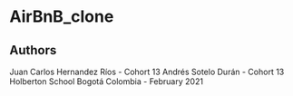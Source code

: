 # AirBnB_clone

## Authors
Juan Carlos Hernandez Ríos - Cohort 13
Andrés Sotelo Durán - Cohort 13
Holberton School Bogotá
Colombia - February 2021
